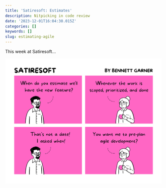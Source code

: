 ```yaml
---
title: 'Satiresoft: Estimates'
description: Nitpicking in code review
date: '2023-12-01T16:04:30.015Z'
categories: []
keywords: []
slug: estimating-agile
---
```


This week at Satiresoft...

![estimating agile comic](./estimates.png)
